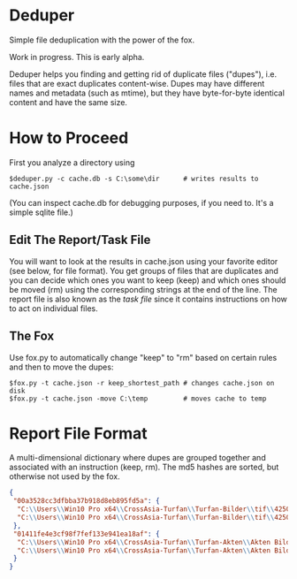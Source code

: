 # Deduper
Simple file deduplication with the power of the fox.

Work in progress. This is early alpha.

Deduper helps you finding and getting rid of duplicate files ("dupes"), i.e. files that are exact duplicates content-wise. Dupes may have different names and metadata (such as mtime), but they have byte-for-byte identical content and have the same size.

# How to Proceed

First you analyze a directory using

	$deduper.py -c cache.db -s C:\some\dir      # writes results to cache.json

(You can inspect cache.db for debugging purposes, if you need to. It's a simple sqlite file.)

## Edit The Report/Task File
You will want to look at the results in cache.json using your favorite editor (see below, for file format). You get groups of files that are duplicates and you can decide which ones you want to keep (keep) and which ones should be moved (rm) using the corresponding strings at the end of the line.
The report file is also known as the *task file* since it contains instructions on how to act on individual files.

## The Fox
Use fox.py to automatically change "keep" to "rm" based on certain rules and then to move the dupes:

	$fox.py -t cache.json -r keep_shortest_path # changes cache.json on disk
	$fox.py -t cache.json -move C:\temp         # moves cache to temp

# Report File Format
A multi-dimensional dictionary where dupes are grouped together and associated with an instruction (keep, rm).
The md5 hashes are sorted, but otherwise not used by the fox.

```json
{
 "00a3528cc3dfbba37b918d8eb895fd5a": {
  "C:\\Users\\Win10 Pro x64\\CrossAsia-Turfan\\Turfan-Bilder\\tif\\4250807.TA 6576 1.tif": "rm",
  "C:\\Users\\Win10 Pro x64\\CrossAsia-Turfan\\Turfan-Bilder\\tif\\4250807.TA 6576.tif": "keep"
 },
 "01411fe4e3cf98f7fef133e941ea18af": {
  "C:\\Users\\Win10 Pro x64\\CrossAsia-Turfan\\Turfan-Akten\\Akten Bilder\\0139.jpg": "keep",
  "C:\\Users\\Win10 Pro x64\\CrossAsia-Turfan\\Turfan-Akten\\Akten Bilder\\Turfan Akten 26_1_2021\\AKTEN SCANS numerisch\\0139.jpg": "rm"
 }
}
```
 
